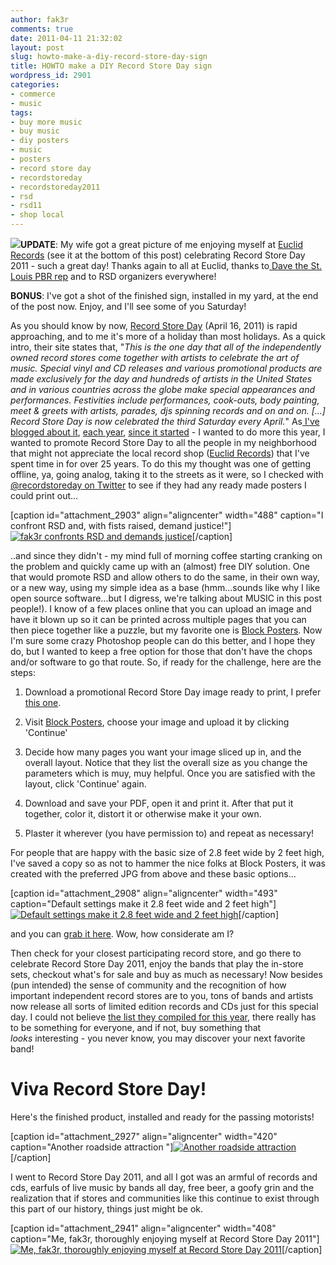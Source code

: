 ```yaml
---
author: fak3r
comments: true
date: 2011-04-11 21:32:02
layout: post
slug: howto-make-a-diy-record-store-day-sign
title: HOWTO make a DIY Record Store Day sign
wordpress_id: 2901
categories:
- commerce
- music
tags:
- buy more music
- buy music
- diy posters
- music
- posters
- record store day
- recordstoreday
- recordstoreday2011
- rsd
- rsd11
- shop local
---
```


[![](http://fak3r.com/wp-content/blogs.dir/12/files/RSD2011DATE-300x210.jpg)](http://fak3r.com/commentary/commerce/howto-make-a-diy-record-store-day-sign/attachment/print/)**UPDATE**: My wife got a great picture of me enjoying myself at [Euclid Records](http://www.euclidrecords.com/) (see it at the bottom of this post) celebrating Record Store Day 2011 - such a great day! Thanks again to all at Euclid, thanks to[ Dave the St. Louis PBR rep](https://twitter.com/#!/pbr_stlouis) and to RSD organizers everywhere!

**BONUS**: I've got a shot of the finished sign, installed in my yard, at the end of the post now. Enjoy, and I'll see some of you Saturday!

As you should know by now, [Record Store Day](http://www.recordstoreday.com/) (April 16, 2011) is rapid approaching, and to me it's more of a holiday than most holidays. As a quick intro, their site states that, "_This is the one day that all of the independently owned record stores come together with artists to celebrate the art of music. Special vinyl and CD releases and various promotional products are made exclusively for the day and hundreds of artists in the United States and in various countries across the globe make special appearances and performances. Festivities include performances, cook-outs, body painting, meet & greets with artists, parades, djs spinning records and on and on. [...] Record Store Day is now celebrated the third Saturday every April._" As[ I've blogged about it](http://fak3r.com/commentary/record-store-day-april-18-2009/), [each year](http://fak3r.com/commentary/commerce/first-ever-record-store-day-rocked/ ), [since it started](http://fak3r.com/commentary/commerce/record-store-day-april-19-2008/ ) - I wanted to do more this year, I wanted to promote Record Store Day to all the people in my neighborhood that might not appreciate the local record shop ([Euclid Records](http://www.euclidrecords.com/)) that I've spent time in for over 25 years. To do this my thought was one of getting offline, ya, going analog, taking it to the streets as it were, so I checked with [@recordstoreday on Twitter](https://twitter.com/#!/recordstoreday) to see if they had any ready made posters I could print out...

<!-- more -->

[caption id="attachment_2903" align="aligncenter" width="488" caption="I confront RSD and, with fists raised, demand justice!"][![fak3r confronts RSD and demands justice](http://fak3r.com/wp-content/blogs.dir/12/files/rsd_twitter.png)](http://fak3r.com/commentary/commerce/howto-make-a-diy-record-store-day-sign/attachment/rsd_twitter/)[/caption]

..and since they didn't - my mind full of morning coffee starting cranking on the problem and quickly came up with an (almost) free DIY solution. One that would promote RSD and allow others to do the same, in their own way, or a new way, using my simple idea as a base (hmm...sounds like why I like open source software...but I digress, we're talking about MUSIC in this post people!). I know of a few places online that you can upload an image and have it blown up so it can be printed across multiple pages that you can then piece together like a puzzle, but my favorite one is [Block Posters](http://www.blockposters.com/). Now I'm sure some crazy Photoshop people can do this better, and I hope they do, but I wanted to keep a free option for those that don't have the chops and/or software to go that route. So, if ready for the challenge, here are the steps:



	
  1. Download a promotional Record Store Day image ready to print, I prefer [this one](http://recordstoreday.com/templates/Store/pretty_new/RSD2011logos/RSD2011DATE.jpg).

	
  2. Visit [Block Posters](http://www.blockposters.com/), choose your image and upload it by clicking 'Continue'

	
  3. Decide how many pages you want your image sliced up in, and the overall layout. Notice that they list the overall size as you change the parameters which is muy, muy helpful. Once you are satisfied with the layout, click 'Continue' again.

	
  4. Download and save your PDF, open it and print it. After that put it together, color it, distort it or otherwise make it your own.

	
  5. Plaster it wherever (you have permission to) and repeat as necessary!


For people that are happy with the basic size of 2.8 feet wide by 2 feet high, I've saved a copy so as not to hammer the nice folks at Block Posters, it was created with the preferred JPG from above and these basic options...

[caption id="attachment_2908" align="aligncenter" width="493" caption="Default settings make it 2.8 feet wide and 2 feet high"][![Default settings make it 2.8 feet wide and 2 feet high](http://fak3r.com/wp-content/blogs.dir/12/files/rsd_bp.png)](http://fak3r.com/commentary/commerce/howto-make-a-diy-record-store-day-sign/attachment/rsd_bp/)[/caption]

and you can [grab it here](http://dl.dropbox.com/u/649440/BlockPosters-YourPoster-809.pdf). Wow, how considerate am I?

Then check for your closest participating record store, and go there to celebrate Record Store Day 2011, enjoy the bands that play the in-store sets, checkout what's for sale and buy as much as necessary! Now besides (pun intended) the sense of community and the recognition of how important independent record stores are to you, tons of bands and artists now release all sorts of limited edition records and CDs just for this special day. I could not believe [the list they compiled for this year](http://www.recordstoreday.com/SpecialReleases), there really has to be something for everyone, and if not, buy something that *_looks_* interesting - you never know, you may discover your next favorite band!


# Viva Record Store Day!


Here's the finished product, installed and ready for the passing motorists!





[caption id="attachment_2927" align="aligncenter" width="420" caption="Another roadside attraction "][![Another roadside attraction](http://fak3r.com/wp-content/blogs.dir/12/files/rsd_sign.jpg)](http://fak3r.com/commentary/commerce/howto-make-a-diy-record-store-day-sign/attachment/rsd_sign/)[/caption]


I went to Record Store Day 2011, and all I got was an armful of records and cds, earfuls of live music by bands all day, free beer, a goofy grin and the realization that if stores and communities like this continue to exist through this part of our history, things just might be ok.




[caption id="attachment_2941" align="aligncenter" width="408" caption="Me, fak3r, thoroughly enjoying myself at Record Store Day 2011"][![Me, fak3r, thoroughly enjoying myself at Record Store Day 2011](http://fak3r.com/wp-content/blogs.dir/12/files/rsd11.jpg)](http://fak3r.com/commentary/commerce/howto-make-a-diy-record-store-day-sign/attachment/rsd11/)[/caption]
